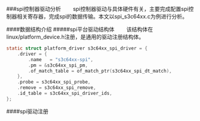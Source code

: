 ###spi控制器驱动分析
&emsp;&emsp;spi控制器驱动与具体硬件有关，主要完成配置spi控制器相关寄存器，完成spi的数据传输。本文以spi_s3c64xx.c为例进行分析。


####数据结构介绍
#####spi平台驱动结构体
&emsp;&emsp;该结构体在linux/platform_device.h注册，是通用的驱动注册结构体。
```c
static struct platform_driver s3c64xx_spi_driver = {
	.driver = {
		.name	= "s3c64xx-spi",
		.pm = &s3c64xx_spi_pm,
		.of_match_table = of_match_ptr(s3c64xx_spi_dt_match),
	},
	.probe = s3c64xx_spi_probe,
	.remove = s3c64xx_spi_remove,
	.id_table = s3c64xx_spi_driver_ids,
};
```

####spi驱动注册

